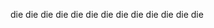 die
die
die
die
die
die
die
die
die
die
die
die
die

<!---
M4rkei/M4rkei is a ✨ special ✨ repository because its `README.md` (this file) appears on your GitHub profile.
You can click the Preview link to take a look at your changes.
--->
